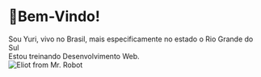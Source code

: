 #  🚀Bem-Vindo! 
Sou Yuri, vivo no Brasil, mais especificamente no estado o Rio Grande do Sul<br>
Estou treinando Desenvolvimento Web.<br>
![Eliot from Mr. Robot](https://media1.tenor.com/images/f93d9b0d064ed49442d1a5e2471c14c9/tenor.gif?itemid=5733980)
